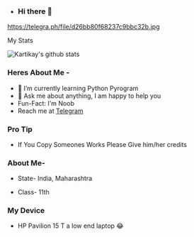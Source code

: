 - ### Hi there 👋

<https://telegra.ph/file/d26bb80f68237c9bbc32b.jpg>

My Stats

![Kartikay's github stats](https://github-readme-stats.vercel.app/api?username=Kartikay22&show_icons=true&theme=midnight-purple)


### Heres About Me -

+  🌱 I’m currently learning Python Pyrogram
+  💬 Ask me about anything, I am happy to help you
+  Fun-Fact: I'm Noob
+  Reach me at [Telegram](https://t.me/Kartikay_bhasin)


### Pro Tip

- If You Copy Someones Works Please Give him/her credits 

### About Me-

- State- India, Maharashtra

- Class- 11th


### My Device

- HP Pavilion 15 T a low end laptop 😂
